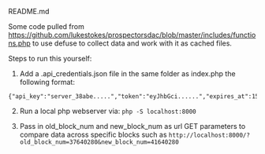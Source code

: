 README.md

Some code pulled from https://github.com/lukestokes/prospectorsdac/blob/master/includes/functions.php to use defuse to collect data and work with it as cached files. 

Steps to run this yourself:

1) Add a .api_credentials.json file in the same folder as index.php the following format:

```
{"api_key":"server_38abe.....","token":"eyJhbGci......","expires_at":1565463026}
```

2) Run a local php webserver via: `php -S localhost:8000`

3) Pass in old_block_num and new_block_num as url GET parameters to compare data across specific blocks such as `http://localhost:8000/?old_block_num=37640280&new_block_num=41640280`